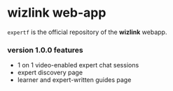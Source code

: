 # wizlink web-app

`expertf` is the official repository of the **wizlink** webapp.

### version 1.0.0 features
* 1 on 1 video-enabled expert chat sessions
* expert discovery page
* learner and expert-written guides page
